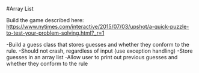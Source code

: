 #Array List

Build the game described here:
https://www.nytimes.com/interactive/2015/07/03/upshot/a-quick-puzzle-to-test-your-problem-solving.html?_r=1

-Build a guess class that stores guesses and whether they conform to the rule.
-Should not crash, regardless of input (use exception handling)
-Store guesses in an array list
-Allow user to print out previous guesses and whether they conform to the rule
